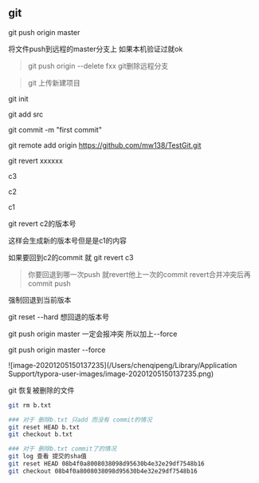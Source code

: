 ## git



git push origin master 

将文件push到远程的master分支上 如果本机验证过就ok



> git push origin --delete fxx  git删除远程分支





> git 上传新建项目

git init

git add src

git commit -m "first commit"

git remote add origin https://github.com/mw138/TestGit.git





git revert xxxxxx 



c3

c2

c1

git revert c2的版本号

这样会生成新的版本号但是是c1的内容

如果要回到c2的commit 就 git revert c3

> 你要回退到哪一次push 就revert他上一次的commit  revert合并冲突后再commit push



强制回退到当前版本

git reset --hard  想回退的版本号

git push origin master   一定会报冲突 所以加上--force

git push origin master --force

![image-20201205150137235](/Users/chenqipeng/Library/Application Support/typora-user-images/image-20201205150137235.png)







git 恢复被删除的文件

```bash
git rm b.txt 

### 对于 删除b.txt 只add 而没有 commit的情况
git reset HEAD b.txt
git checkout b.txt   

### 对于 删除b.txt commit了的情况
git log 查看 提交的sha值
git reset HEAD 08b4f0a8008038098d95630b4e32e29df7548b16
git checkout 08b4f0a8008038098d95630b4e32e29df7548b16 

```

